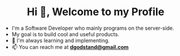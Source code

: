 <h1 align="center">Hi 👋, Welcome to my Profile</h1>

- I'm a Software Developer who mainly programs on the server-side.
- My goal is to build cool and useful products.
- 🌱 I'm always learning and implementing.
- 📫 You can reach me at **dgodstand@gmail.com**
